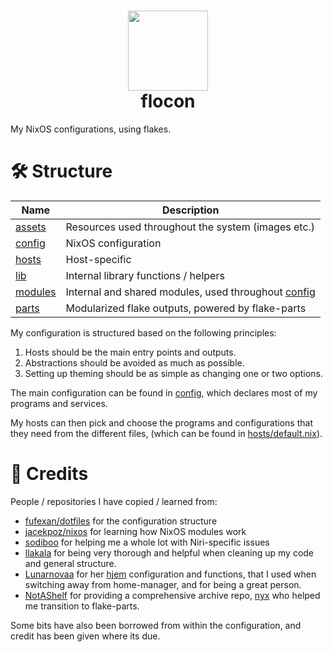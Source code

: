 <h1 id="header" align="center">
  <img src="assets/nix-snowflake-colors.svg" width="128px" height="128px" />
  <br>
  flocon
</h1>

My NixOS configurations, using flakes.

# 🛠️ Structure

| Name                | Description                                                    |
| ------------------- | -------------------------------------------------------------- |
| [assets](assets/)   | Resources used throughout the system (images etc.)             |
| [config](config/)   | NixOS configuration                                            |
| [hosts](hosts/)     | Host-specific                                                  |
| [lib](lib/)         | Internal library functions / helpers                           |
| [modules](modules/) | Internal and shared modules, used throughout [config](config/) |
| [parts](parts/)     | Modularized flake outputs, powered by flake-parts              |

My configuration is structured based on the following principles:

1. Hosts should be the main entry points and outputs.
1. Abstractions should be avoided as much as possible.
1. Setting up theming should be as simple as changing one or two options.

The main configuration can be found in [config](config/), which declares most of
my programs and services.

My hosts can then pick and choose the programs and configurations that they need
from the different files, (which can be found in
[hosts/default.nix](hosts/default.nix)).

# 👥 Credits

People / repositories I have copied / learned from:

- [fufexan/dotfiles](https://github.com/fufexan/dotfiles) for the configuration
  structure
- [jacekpoz/nixos](https://git.jacekpoz.pl/poz/niksos) for learning how NixOS
  modules work
- [sodiboo](https://github.com/sodiboo) for helping me a whole lot with
  Niri-specific issues
- [llakala](https://github.com/llakala) for being very thorough and helpful when
  cleaning up my code and general structure.
- [Lunarnovaa](https://github.com/Lunarnovaa) for her
  [hjem](https://github.com/feel-co/hjem) configuration and functions, that I
  used when switching away from home-manager, and for being a great person.
- [NotAShelf](https://github.com/NotAShelf) for providing a comprehensive
  archive repo, [nyx](https://github.com/NotAShelf/nyx) who helped me transition
  to flake-parts.

Some bits have also been borrowed from within the configuration, and credit has
been given where its due.
